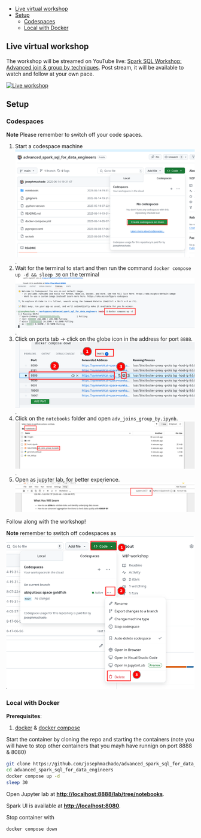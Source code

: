 

* [Live virtual workshop](#live-virtual-workshop)
* [Setup](#setup)
    * [Codespaces](#codespaces)
    * [Local with Docker](#local-with-docker)


## Live virtual workshop

The workshop will be streamed on YouTube live: [Spark SQL Workshop: Advanced join & group by techniques](https://www.youtube.com/live/OPBhvZOq7oo). Post stream, it will be available to watch and follow at your own pace.

[![Live workshop](https://img.youtube.com/vi/OPBhvZOq7oo/0.jpg)](https://www.youtube.com/live/OPBhvZOq7oo)

## Setup

### Codespaces

**Note** Please remember to switch off your code spaces.

1. Start a codespace machine ![start code space](./assets/cs1.png).
2. Wait for the terminal to start and then run the command `docker compose up -d && sleep 30` on the terminal ![start containers](./assets/cs2.png).
3. Click on ports tab -> click on the globe icon in the address for port `8888`. ![Open Jupyter Notebook](./assets/cs3.png).
4. Click on the `notebooks` folder and open `adv_joins_group_by.ipynb`. ![Jupyter ](./assets/cs4.png).
5. Open as jupyter lab, for better experience. ![Jupyter Lab](./assets/cs5.png)

Follow along with the workshop!

**Note** remember to switch off codespaces as 
![Codespaces off](./assets/cs_delete.png)

### Local with Docker

**Prerequisites**:

1. [docker](https://docs.docker.com/engine/install/) & [docker compose](https://docs.docker.com/compose/)

Start the container by cloning the repo and starting the containers (note you will have to stop other containers that you mayh have runnign on port 8888 & 8080) 

```bash
git clone https://github.com/josephmachado/advanced_spark_sql_for_data_engineers.git
cd advanced_spark_sql_for_data_engineers
docker compose up -d
sleep 30
```

Open Jupyter lab at **[http://localhost:8888/lab/tree/notebooks](http://localhost:8888/lab/tree/notebooks)**.

Spark UI is available at **[http://localhost:8080](http://localhost:8080)**.

Stop container with

```bash
docker compose down
```
